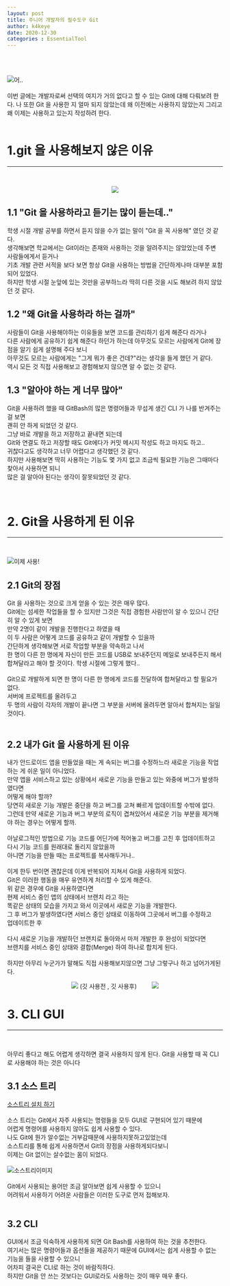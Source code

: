 ```yaml
---
layout: post
title: 주니어 개발자의 필수도구 Git
author: k4keye
date: 2020-12-30
categories : EssentialTool
---
```

<br/>
<br/>

![어..](https://img1.daumcdn.net/thumb/R1280x0/?scode=mtistory2&fname=https%3A%2F%2Fblog.kakaocdn.net%2Fdn%2FbznpC0%2FbtqPlbShK5o%2F7KEIOIA8hf9eHB0cIKbIm0%2Fimg.png)
<br/>
<br/>
이번 글에는 개발자로써 선택의 여지가 거의 없다고 할 수 있는 Git에 대해 다뤄보려 한다.
나 또한 Git 을 사용한 지 얼마 되지 않았는데 왜 이전에는 사용하지 않았는지
그리고 왜 이제는 사용하고 있는지 작성하려 한다.
<br/>
<br/>

# 1.git 을 사용해보지 않은 이유
___
</br>


<p align="center">
  <img src="https://img1.daumcdn.net/thumb/R1280x0/?scode=mtistory2&fname=https%3A%2F%2Fblog.kakaocdn.net%2Fdn%2FqDtD5%2FbtqPibrxOGw%2FhKKk1d0AMOuzjU3qDK0OkK%2Fimg.jpg" >
</p> 

## **1.1 "Git 을 사용하라고 듣기는 많이 듣는데.."**<br/>
학생 시절 개발 공부를 하면서 듣지 않을 수가 없는 말이 "Git 을 꼭 사용해" 였던 것 같다.<br/>
생각해보면 학교에서는 Git이라는 존재와 사용하는 것을 알려주지는 않았었는데 주변 사람들에게서 듣거나<br/>
기초 개발 관련 서적을 보다 보면 항상 Git을 사용하는 방법을 간단하게나마 대부분 포함되어 있었다.<br/>
하지만 학생 시절 눈앞에 있는 것만을 공부하느라 딱히 다른 것을 시도 해보려 하지 않았던 것 같다.<br/>

## **1.2 "왜 Git을 사용하라 하는 걸까"**<br/>
사람들이 Git을 사용해야하는 이유들을 보면 코드를 관리하기 쉽게 해준다 라거나<br/>
다른 사람에게 공유하기 쉽게 해준다 하던가 하는데 아무것도 모르는 사람에게 Git에 장점을 알기 쉽게 설명해 주다 보니<br/> 
아무것도 모르는 사람에게는 "그게 뭐가 좋은 건데?"라는 생각을 들게 했던 거 같다.<br/>
역시 모든 것 직접 사용해보고 경험해보지 않으면 알 수 없는 것 같다.<br/>

## **1.3 "알아야 하는 게 너무 많아"** <br/>
Git을 사용하려 했을 때 GitBash의 많은 명령어들과 무섭게 생긴 CLI 가 나를 반겨주는 걸 보면<br/>
괜히 안 하게 되었던 것 같다.<br/>
그냥 바로 개발을 하고 저장하고 끝내면 되는데<br/>
Git와 연결도 하고 저장할 때도 Git에다가 커밋 메시지 작성도 하고 마지도 하고..<br/>
귀찮다고도 생각하고 너무 어렵다고 생각했던 것 같다.<br/>
하지만 사용해보면 딱히 사용하는 기능도 몇 가지 없고 조금씩 필요한 기능은 그때마다 <br/>찾아서 사용하면 되니<br/>
많은 걸 알아야 된다는 생각이 잘못되었던 것 같다.<br/>
<br/>
<br/>

# 2. Git을 사용하게 된 이유
___
</br>

![이제 사용!](https://img1.daumcdn.net/thumb/R1280x0/?scode=mtistory2&fname=https%3A%2F%2Fblog.kakaocdn.net%2Fdn%2FSBpz7%2FbtqPeok3jae%2FXMO78vf5I3wFO8zSGjjvN1%2Fimg.png)

## **2.1 Git의 장점**<br/>
Git 을 사용하는 것으로 크게 얻을 수 있는 것은 매우 많다.<br/>
Git에는 섬세한 작업들을 할 수 있지만 그것은 직접 경험한 사람만이 알 수 있으니
간단히 알 수 있게 보면<br/>
만약 2명이 같이 개발을 진행한다고 하였을 때<br/>
이 두 사람은 어떻게 코드를 공유하고 같이 개발할 수 있을까<br/>
간단하게 생각해보면 서로 작업할 부분을 약속하고 나서<br/>
한 명이 다른 한 명에게 자신이 만든 코드를 USB로 보내주던지 메일로 보내주든지 해서
합쳐달라고 해야 할 것이다. 학생 시절에 그렇게 했다..<br/><br/>
Git으로 개발하게 되면 한 명이 다른 한 명에게 코드를 전달하여 합쳐달라고 할 필요가 없다.<br/>
서버에 프로젝트를 올려두고<br/>
두 명의 사람이 각자의 개발이 끝나면 그 부분을 서버에 올려두면 알아서 합쳐지는 일일 것이다.<br/>
<br/>

## **2.2 내가 Git 을 사용하게 된 이유** <br/>
내가 안드로이드 앱을 만들었을 때는 게 속되는 버그를 수정하느라 새로운 기능을 작업하는 게 쉬운 일이 아니었다.<br/>
만약 앱을 서비스하고 있는 상황에서 새로운 기능을 만들고 있는 와중에 버그가 발생하였다면<br/>
어떻게 해야 할까?<br/>
당연히 새로운 기능 개발은 중단을 하고 버그를 고쳐 빠르게 업데이트할 수밖에 없다.<br/>
그런데 만약 새로운 기능과 버그 부분의 로직이 겹쳐있어서 새로운 기능 부분을 제거해야 하는 경우는 어떻게 할까.<br/><br/>
아날로그적인 방법으로 기능 코드를 어딘가에 적어놓고 버그를 고친 후 업데이트하고<br/>
다시 기능 코드를 원래대로 돌리지 않았을까<br/>
아니면 기능을 만들 때는 프로젝트를 복사해두거나..<br/><br/>
이게 한두 번이면 괜찮은데 이게 반복되어 지쳐서 Git을 사용하게 되었다.<br/>
Git은 이러한 행동을 매우 유연하게 처리할 수 있게 해준다.<br/>
위 같은 경우에 Git을 사용하였다면<br/>
현제 서비스 중인 앱의 상태에서 브랜치 라고 하는<br/>
똑같은 상태의 모습을 가지고 와서 이곳에서 새로운 기능을 개발한다.<br/>
그 후 버그가 발생하였다면 서비스 중인 상태로 이동하여 그곳에서 버그를 수정하고 <br/>
업데이트한 후<br/><br/>
다시 새로운 기능을 개발하던 브랜치로 돌아와서 마저 개발한 후 완성이 되었다면<br/>
브랜치를 서비스 중인 상태와 결합(Merge) 하여 하나로 합치게 된다.<br/><br/>
하지만 아무리 누군가가 말해도 직접 사용해보지않으면 그냥 그렇구나 하고 넘어가게된다.<br/>

<p align="center">
  <img src="https://img1.daumcdn.net/thumb/R1280x0/?scode=mtistory2&fname=https%3A%2F%2Fblog.kakaocdn.net%2Fdn%2FcchXcL%2FbtqPaVwXvUf%2Fv6GSWeeygMA3kCxrkfBqW1%2Fimg.png" />
    (깃 사용전 , 깃 사용후)&nbsp;&nbsp;&nbsp;&nbsp;&nbsp;&nbsp;&nbsp;&nbsp;
  <img src="https://img1.daumcdn.net/thumb/R1280x0/?scode=mtistory2&fname=https%3A%2F%2Fblog.kakaocdn.net%2Fdn%2FtcO8D%2FbtqPiasCeBX%2Fk6rgz15L9Q9VkgqoEbkABK%2Fimg.png" />
</p> 


# 3. CLI GUI
___
</br>

아무리 좋다고 해도 어렵게 생각하면 결국 사용하지 않게 된다.
Git을 사용할 때 꼭 CLI로 사용해야 하는 것은 아니다

## **3.1 소스 트리**<br/>
[소스트리 설치 하기](https://blog.naver.com/vps32/222019514461)<br/><br/>
소스 트리는 Git에서 자주 사용되는 명령들을 모두 GUI로 구현되어 있기 때문에<br/>
어렵게 명령어를 사용하지 않아도 쉽게 사용할 수 있다.<br/>
나도 Git에 뭔가 알수없는 거부감때문에 사용하지못하고있었는데<br/>
소스트리를 통해 쉽게 사용하면서 Git의 장점을 사용하게되다보니 <br/>
이제는 Git 없이는 살수없는 몸이 되었다.<br/><br/>
![소스트리이미지](https://img1.daumcdn.net/thumb/R1280x0/?scode=mtistory2&fname=https%3A%2F%2Fblog.kakaocdn.net%2Fdn%2FMnnzi%2FbtqPnbqYYl6%2FDG5PRmR4ZFxdaD9TKkaK6k%2Fimg.png)<br/><br/>
Git에서 사용되는 용어만 조금 알아보면 쉽게 사용할 수 있으니<br/>
어려워서 사용하기 어려운 사람들은 이러한 도구로 먼저 접해보자.<br/>
<br/>

## **3.2 CLI**<br/>
GUI에서 조금 익숙하게 사용하게 되면 Git Bash를 사용하여 하는 것을 추천한다.<br/>
여기서는 많은 명령어들과 옵션들을 제공하기 때문에 GUI에서는 쉽게 사용할 수 없는 <br/>기능을 들을 사용할 수 있으니<br/>
어차피 결국은 CLI로 하는 것이 바람직하다.<br/>
하지만 Git을 안 쓰는 것보다는 GUI로라도 사용하는 것이 매우 매우 좋다.<br/>